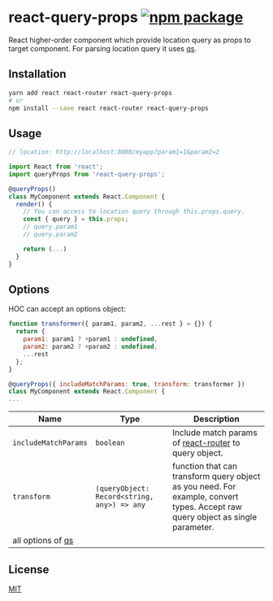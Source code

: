 # react-query-props [![npm package](https://img.shields.io/npm/v/react-query-props.svg?style=flat-square)](https://www.npmjs.org/package/react-query-props)

React higher-order component which provide location query as props to target component. For parsing location query it uses [qs](https://github.com/ljharb/qs).

## Installation

```sh
yarn add react react-router react-query-props
# or
npm install --save react react-router react-query-props
```

## Usage

```js
// location: http://localhost:8008/myapp?param1=1&param2=2

import React from 'react';
import queryProps from 'react-query-props';

@queryProps()
class MyComponent extends React.Component {
  render() {
    // You can access to location query through this.props.query.
    const { query } = this.props;
    // query.param1
    // query.param2

    return (...)
  }
}
```

## Options

HOC can accept an options object:
```js
function transformer({ param1, param2, ...rest } = {}) {
  return {
    param1: param1 ? +param1 : undefined,
    param2: param2 ? +param2 : undefined,
    ...rest
  };
}

@queryProps({ includeMatchParams: true, transform: transformer })
class MyComponent extends React.Component {
...
```

Name | Type | Description
--- | --- | ---
`includeMatchParams` | `boolean` | Include match params of [react-router](https://github.com/ReactTraining/react-router) to query object.
`transform` | `(queryObject: Record<string, any>) => any` | function that can transform query object as you need. For example, convert types. Accept raw query object as single parameter.
all options of [qs](https://github.com/ljharb/qs) | |

## License

[MIT](https://opensource.org/licenses/mit-license.php)
